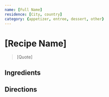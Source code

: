 ```yaml
---
name: [Full Name]
residence: [City, country]
category: {appetizer, entree, dessert, other}
---
```


# [Recipe Name]

> [Quote]

## Ingredients

## Directions
